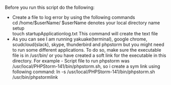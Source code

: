Before you run this script do the following:<br>
<ul>
   <li>Create a file to log error by using the following commands <br>
      cd /home/$userName/                     $userName denotes your local directory name setup<br>
      touch startupApplicationlog.txt         This command will create the text file<br>
   </li>
   <li>As you can see I am running yakuake(terminal), google chrome, scudcloud(slack), skype, thunderbird and phpstorm
   but you might need to run some different applications. To do so, make sure the executable file is in /usr/bin/ or
   you have created a soft link for the executable in this directory. For example - Script file to run phpstorm was
   /usr/local/PHPStorm-141/bin/phpstorm.sh, so i create a sym link using following command:
   ln -s /usr/local/PHPStorm-141/bin/phpstorm.sh /usr/bin/phpstormlink
   </li>
</ul>   

